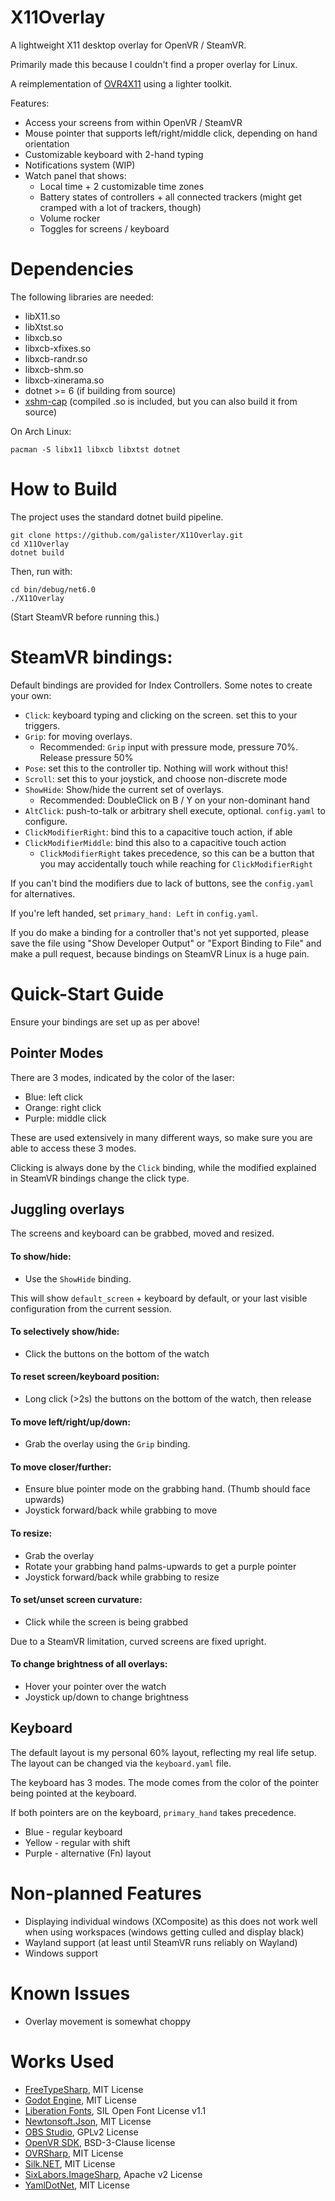 # X11Overlay
A lightweight X11 desktop overlay for OpenVR / SteamVR.

Primarily made this because I couldn't find a proper overlay for Linux.

A reimplementation of [OVR4X11](https://github.com/galister/OVR4X11) using a lighter toolkit.

Features:
- Access your screens from within OpenVR / SteamVR
- Mouse pointer that supports left/right/middle click, depending on hand orientation
- Customizable keyboard with 2-hand typing
- Notifications system (WIP)
- Watch panel that shows:
  - Local time + 2 customizable time zones
  - Battery states of controllers + all connected trackers (might get cramped with a lot of trackers, though)
  - Volume rocker
  - Toggles for screens / keyboard

# Dependencies

The following libraries are needed:
- libX11.so
- libXtst.so
- libxcb.so
- libxcb-xfixes.so
- libxcb-randr.so
- libxcb-shm.so
- libxcb-xinerama.so
- dotnet >= 6 (if building from source)
- [xshm-cap](https://github.com/galister/xshm-cap) (compiled .so is included, but you can also build it from source)

On Arch Linux:
```
pacman -S libx11 libxcb libxtst dotnet
```

# How to Build

The project uses the standard dotnet build pipeline.

```
git clone https://github.com/galister/X11Overlay.git
cd X11Overlay
dotnet build
```

Then, run with:
```
cd bin/debug/net6.0
./X11Overlay
```
(Start SteamVR before running this.)

# SteamVR bindings:
Default bindings are provided for Index Controllers. Some notes to create your own:
- `Click`: keyboard typing and clicking on the screen. set this to your triggers.
- `Grip`: for moving overlays. 
  - Recommended: `Grip` input with pressure mode, pressure 70%. Release pressure 50%
- `Pose`: set this to the controller tip. Nothing will work without this!
- `Scroll`: set this to your joystick, and choose non-discrete mode
- `ShowHide`: Show/hide the current set of overlays.
  - Recommended: DoubleClick on B / Y on your non-dominant hand
- `AltClick`: push-to-talk or arbitrary shell execute, optional. `config.yaml` to configure.
- `ClickModifierRight`: bind this to a capacitive touch action, if able
- `ClickModifierMiddle`: bind this also to a capacitive touch action
  - `ClickModifierRight` takes precedence, so this can be a button that you may accidentally touch while reaching for `ClickModifierRight`

If you can't bind the modifiers due to lack of buttons, see the `config.yaml` for alternatives.

If you're left handed, set `primary_hand: Left` in `config.yaml`.

If you do make a binding for a controller that's not yet supported, please save the file using "Show Developer Output" or "Export Binding to File" and make a pull request, because bindings on SteamVR Linux is a huge pain.

# Quick-Start Guide

Ensure your bindings are set up as per above!

## Pointer Modes
There are 3 modes, indicated by the color of the laser:
- Blue: left click
- Orange: right click
- Purple: middle click

These are used extensively in many different ways, so make sure you are able to access these 3 modes.

Clicking is always done by the `Click` binding, while the modified explained in SteamVR bindings change the click type.

## Juggling overlays

The screens and keyboard can be grabbed, moved and resized.

#### To show/hide:
- Use the `ShowHide` binding.

This will show `default_screen` + keyboard by default, or your last visible configuration from the current session.

#### To selectively show/hide:
- Click the buttons on the bottom of the watch

#### To reset screen/keyboard position:
- Long click (>2s) the buttons on the bottom of the watch, then release

#### To move left/right/up/down: 
- Grab the overlay using the `Grip` binding.

#### To move closer/further: 
- Ensure blue pointer mode on the grabbing hand. (Thumb should face upwards)
- Joystick forward/back while grabbing to move

#### To resize: 
- Grab the overlay
- Rotate your grabbing hand palms-upwards to get a purple pointer
- Joystick forward/back while grabbing to resize

#### To set/unset screen curvature:
- Click while the screen is being grabbed

Due to a SteamVR limitation, curved screens are fixed upright.

#### To change brightness of all overlays:
- Hover your pointer over the watch
- Joystick up/down to change brightness

## Keyboard

The default layout is my personal 60% layout, reflecting my real life setup. The layout can be changed via the `keyboard.yaml` file.

The keyboard has 3 modes. The mode comes from the color of the pointer being pointed at the keyboard.

If both pointers are on the keyboard, `primary_hand` takes precedence.

- Blue - regular keyboard
- Yellow - regular with shift
- Purple - alternative (Fn) layout

# Non-planned Features
- Displaying individual windows (XComposite) as this does not work well when using workspaces (windows getting culled and display black)
- Wayland support (at least until SteamVR runs reliably on Wayland)
- Windows support

# Known Issues
- Overlay movement is somewhat choppy

# Works Used
- [FreeTypeSharp](https://github.com/ryancheung/FreeTypeSharp), MIT License
- [Godot Engine](https://github.com/godotengine/godot), MIT License
- [Liberation Fonts](https://github.com/liberationfonts/liberation-fonts), SIL Open Font License v1.1
- [Newtonsoft.Json](https://github.com/JamesNK/Newtonsoft.Json), MIT License
- [OBS Studio](https://github.com/obsproject/obs-studio), GPLv2 License
- [OpenVR SDK](https://github.com/ValveSoftware/openvr), BSD-3-Clause license
- [OVRSharp](https://github.com/OVRTools/OVRSharp), MIT License
- [Silk.NET](https://github.com/dotnet/Silk.NET), MIT License
- [SixLabors.ImageSharp](https://github.com/SixLabors/ImageSharp), Apache v2 License
- [YamlDotNet](SixLabors/ImageSharp), MIT License
